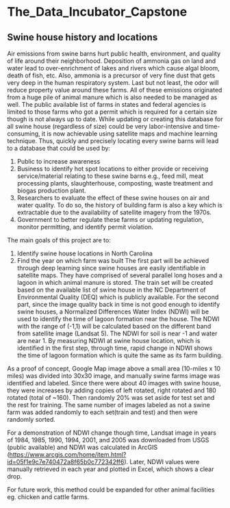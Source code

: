 # The_Data_Incubator_Capstone
## Swine house history and locations
Air emissions from swine barns hurt public health, environment, and quality of life around their neighborhood. Deposition of ammonia gas on land and water lead to over-enrichment of lakes and rivers which cause algal bloom, death of fish, etc. Also, ammonia is a precursor of very fine dust that gets very deep in the human respiratory system. Last but not least, the odor will reduce property value around these farms. All of these emissions originated from a huge pile of animal manure which is also needed to be managed as well. The public available list of farms in states and federal agencies is limited to those farms who got a permit which is required for a certain size though is not always up to date. While updating or creating this database for all swine house (regardless of size) could be very labor-intensive and time-consuming, it is now achievable using satellite maps and machine learning technique. Thus, quickly and precisely locating every swine barns will lead to a database that could be used by:
1. Public to increase awareness
2. Business to identify hot spot locations to either provide or receiving service/material relating to these swine barns e.g., feed mill, meat processing plants, slaughterhouse, composting, waste treatment and biogas production plant.
3. Researchers to evaluate the effect of these swine houses on air and water quality. To do so, the history of building farm is also a key which is extractable due to the availability of satellite imagery from the 1970s.
4. Government to better regulate these farms or updating regulation, monitor permitting, and identify permit violation.

The main goals of this project are to:
1. Identify swine house locations in North Carolina
2. Find the year on which farm was built
The first part will be achieved through deep learning since swine houses are easily identifiable in satellite maps. They have comprised of several parallel long hoses and a lagoon in which animal manure is stored. The train set will be created based on the available list of swine house in the NC Department of Environmental Quality (DEQ) which is publicly available. For the second part, since the image quality back in time is not good enough to identify swine houses, a Normalized Differences Water Index (NDWI) will be used to identify the time of lagoon formation near the house. The NDWI with the range of (-1,1) will be calculated based on the different band from satellite image (Landsat 5). The NDWI for soil is near -1 and water are near 1.  By measuring NDWI at swine house location, which is identified in the first step, through time, rapid change in NDWI shows the time of lagoon formation which is quite the same as its farm building. 

As a proof of concept, Google Map image above a small area (10-miles x 10 miles) was divided into 30x30 image, and manually swine farms image was identified and labeled. Since there were about 40 images with swine house,  they were increases by adding copies of left rotated, right rotated and 180 rotated (total of ~160). Then randomly 20% was set aside for test set and the rest for training. The same number of images labeled as not a swine farm was added randomly to each set(train and test) and then were randomly sorted.

For a demonstration of NDWI change though time, Landsat image in years of  1984, 1985, 1990, 1994, 2001, and 2005 was downloaded from USGS (public available) and NDWI was calculated in ArcGIS (https://www.arcgis.com/home/item.html?id=05f1e9c7e740472a8f65b0c772342ff6). Later, NDWI values were manually retrieved in each year and plotted in Excel, which shows a clear drop.

For future work, this method could be expanded for other animal facilities eg. chicken and cattle farms.

